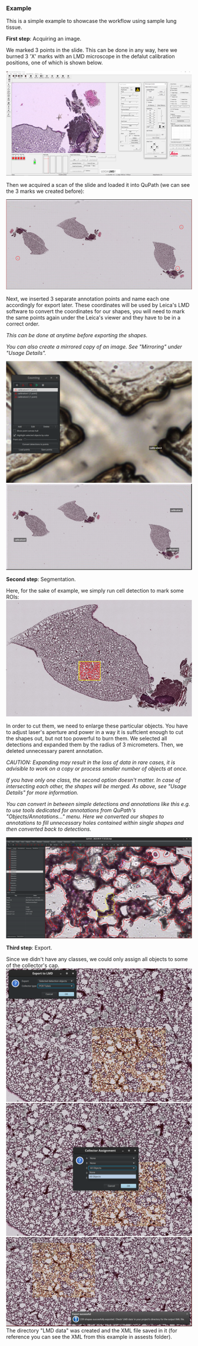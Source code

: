 ### Example
This is a simple example to showcase the workflow using 
sample lung tissue.

**First step**: Acquiring an image.

We marked 3 points in the slide. This can be done
in any way, here we burned 3 'X' marks with an LMD microscope
in the defalut calibration positions, one of which is shown below.

![Marking down the calibration](./assets/BurnedMark.PNG)

Then we acquired a scan of the slide and loaded it
into QuPath (we can see the 3 marks we 
created before):

![Acquiring an image](./assets/EntireSlideScan.png)

Next, we inserted 3 separate annotation points and name each one accordingly
for export later. These coordinates will be used by Leica's
LMD software to convert the coordinates for our shapes,
you will need to mark the same points again under the Leica's 
viewer and they have to be in a correct order.

*This can be done at anytime before exporting the shapes.*

*You can also create a mirrored copy of an image. See "Mirroring"
under "Usage Details".*

![Calibration point zoomed](./assets/single_cal.png)
![Calibration points](./assets/three_cal.png)



**Second step**: Segmentation.
 
Here, for the sake of example,
we simply run cell detection to mark some ROIs:
![Cells detection](./assets/detected_cells.png)

In order to cut them, we need to enlarge these particular objects. You have 
to adjust laser's aperture and power in a way it is suffcient enough to cut
the shapes out, but not too powerful to burn them. We selected
all detections and expanded them by
the radius of 3 micrometers. Then, we deleted unnecessary parent annotation.

*CAUTION: Expanding may result in the loss of data in rare cases, it is advisible 
to work on a copy or process smaller number of objects at once.*

*If you have only one class, the second option doesn't matter. In case of 
intersecting each other, the shapes will be merged. As above, see "Usage Details"
for more information.*

*You can convert in between simple detections and annotations like this e.g. to 
use tools dedicated for annotations from QuPath's "Objects/Annotations..." menu.
Here we converted our shapes to annotations to fill unnecessary holes contained within
single shapes and then converted back to detections.*

![Expanded cells zoomed](./assets/after_expanding.png)

**Third step**: Export.

Since we didn't have any classes, we could only assign all objects to some of the
collector's cap.
![Exporting options](./assets/export_menu.png)
![Exporting collector options](./assets/cap_assignment.png)
![Succesful export](./assets/success.png)
The directory "LMD data" was created and the XML file saved in it (for reference 
you can see the XML from this example in assests folder).



